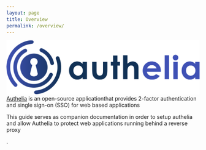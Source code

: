 ```yaml
---
layout: page
title: Overview
permalink: /overview/
---
```

![Authelia logo](/assets/images/authelia-title.png)
[Authelia](https://https://github.com/authelia/authelia) is an open-source applicationthat provides 2-factor authentication and single sign-on (SSO) for web based applications

This guide serves as companion documentation in order to setup authelia and allow Authelia to protect web applications running behind a reverse proxy

.
